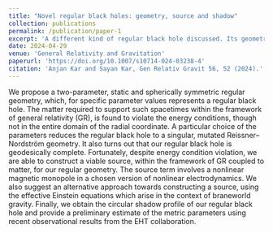```yaml
---
title: "Novel regular black holes: geometry, source and shadow"
collection: publications
permalink: /publication/paper-1
excerpt: 'A different kind of regular black hole discussed. Its geometric features explored. The probable matter sources are also mentioned. Alongwith the shadow profile is derived and compared with observation.'
date: 2024-04-29
venue: 'General Relativity and Gravitation'
paperurl: 'https://doi.org/10.1007/s10714-024-03238-4'
citation: 'Anjan Kar and Sayan Kar, Gen Relativ Gravit 56, 52 (2024).'
---
```


We propose a two-parameter, static and spherically symmetric regular geometry, which, for specific parameter values represents a regular black hole. The matter required to support such spacetimes within the framework of general relativity (GR), is found to violate the energy conditions, though not in the entire domain of the radial coordinate. A particular choice of the parameters reduces the regular black hole to a singular, mutated Reissner–Nordström geometry. It also turns out that our regular black hole is geodesically complete. Fortunately, despite energy condition violation, we are able to construct a viable source, within the framework of GR coupled to matter, for our regular geometry. The source term involves a nonlinear magnetic monopole in a chosen version of nonlinear electrodynamics. We also suggest an alternative approach towards constructing a source, using the effective Einstein equations which arise in the context of braneworld gravity. Finally, we obtain the circular shadow profile of our regular black hole and provide a preliminary estimate of the metric parameters using recent observational results from the EHT collaboration.
